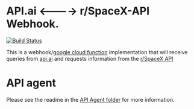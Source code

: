 # API.ai <----> r/SpaceX-API Webhook.
[![Build Status](https://travis-ci.org/HarvsG/r-SpaceX-AI-Bot.svg?branch=master)](https://travis-ci.org/HarvsG/r-SpaceX-AI-Bot)

This is a webhook/[google cloud function](https://cloud.google.com/functions/) implementation that will receive queries from [api.ai](https://api.ai/) and requests information from the [r/SpaceX API](https://github.com/r-spacex/SpaceX-API)

# API agent
Please see the readme in the [API Agent folder](https://github.com/HarvsG/r-SpaceX-AI-Bot/tree/master/API%20Agent) for more information.
